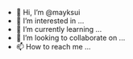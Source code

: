 - 👋 Hi, I’m @mayksui
- 👀 I’m interested in ...
- 🌱 I’m currently learning ...
- 💞️ I’m looking to collaborate on ...
- 📫 How to reach me ...

<!---
mayksui/mayksui is a ✨ special ✨ repository because its `README.md` (this file) appears on your GitHub profile.
You can click the Preview link to take a look at your changes.
--->
